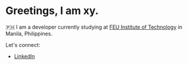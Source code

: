 # Greetings, I am xy.

🇵🇭 I am a developer currently studying at [FEU Institute of Technology](https://www.feutech.edu.ph) in Manila, Philippines.

Let's connect: 

- [LinkedIn](https://www.linkedin.com/in/xynil-jhed-lacap-76ba9029a/)


